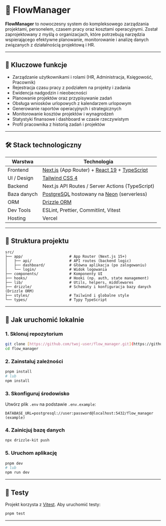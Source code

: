# 🧭 FlowManager

**FlowManager** to nowoczesny system do kompleksowego zarządzania projektami, personelem, czasem pracy oraz kosztami operacyjnymi. Został zaprojektowany z myślą o organizacjach, które potrzebują narzędzia wspierającego efektywne planowanie, monitorowanie i analizę danych związanych z działalnością projektową i HR.

---

## 📌 Kluczowe funkcje

- Zarządzanie użytkownikami i rolami (HR, Administracja, Księgowość, Pracownik)
- Rejestracja czasu pracy z podziałem na projekty i zadania
- Ewidencja nadgodzin i nieobecności
- Planowanie projektów oraz przypisywanie zadań
- Obsługa wniosków urlopowych z kalendarzem urlopowym
- Generowanie raportów operacyjnych i strategicznych
- Monitorowanie kosztów projektów i wynagrodzeń
- Statystyki finansowe i dashboard w czasie rzeczywistym
- Profil pracownika z historią zadań i projektów

---

## 🛠️ Stack technologiczny

| Warstwa      | Technologia                                                                      |
|--------------|-----------------------------------------------------------------------------------|
| Frontend     | [Next.js](https://nextjs.org/) (App Router) + [React 19](https://react.dev/) + [TypeScript](https://www.typescriptlang.org/) |
| UI / Design  | [Tailwind CSS 4](https://tailwindcss.com/)                                       |
| Backend      | Next.js API Routes / Server Actions (TypeScript)                                 |
| Baza danych  | [PostgreSQL](https://www.postgresql.org/) hostowany na [Neon](https://neon.com/) (serverless)                                        |
| ORM          | [Drizzle ORM](https://orm.drizzle.team)                                             |
| Dev Tools    | ESLint, Prettier, Commitlint, Vitest                                             |
| Hosting      | Vercel                                                                           |

---

## 📁 Struktura projektu

```
src/
├── app/                     # App Router (Next.js 15+)
│   ├── api/                 # API routes (backend logic)
│   ├── dashboard/           # Główna aplikacja (po zalogowaniu)
│   └── login/               # Widok logowania
├── components/              # Komponenty UI
├── hooks/                   # Hooki (np. auth, state management)
├── lib/                     # Utils, helpers, middlewares
├── drizzle/                 # Schematy i konfiguracja bazy danych (Drizzle ORM)
├── styles/                  # Tailwind i globalne style
└── types/                   # Typy TypeScript
```

---

## 🚀 Jak uruchomić lokalnie

### 1. Sklonuj repozytorium

```bash
git clone [https://github.com/twoj-user/flow_manager.git](https://github.com/TeatrumMundi/flow_manager.git)
cd flow_manager
```

### 2. Zainstaluj zależności

```bash
pnpm install
# lub
npm install
```

### 3. Skonfiguruj środowisko

Utwórz plik `.env` na podstawie `.env.example`:

```env
DATABASE_URL=postgresql://user:password@localhost:5432/flow_manager (example)
```

### 4. Zainicjuj bazę danych

```bash
npx drizzle-kit push
```

### 5. Uruchom aplikację

```bash
pnpm dev
# lub
npm run dev
```

---

## 🧪 Testy

Projekt korzysta z [Vitest](https://vitest.dev/). Aby uruchomić testy:

```bash
pnpm test
```

---
